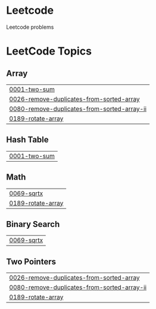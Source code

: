 # Leetcode
Leetcode problems

<!---LeetCode Topics Start-->
# LeetCode Topics
## Array
|  |
| ------- |
| [0001-two-sum](https://github.com/rithikamakula/Leetcode/tree/master/0001-two-sum) |
| [0026-remove-duplicates-from-sorted-array](https://github.com/rithikamakula/Leetcode/tree/master/0026-remove-duplicates-from-sorted-array) |
| [0080-remove-duplicates-from-sorted-array-ii](https://github.com/rithikamakula/Leetcode/tree/master/0080-remove-duplicates-from-sorted-array-ii) |
| [0189-rotate-array](https://github.com/rithikamakula/Leetcode/tree/master/0189-rotate-array) |
## Hash Table
|  |
| ------- |
| [0001-two-sum](https://github.com/rithikamakula/Leetcode/tree/master/0001-two-sum) |
## Math
|  |
| ------- |
| [0069-sqrtx](https://github.com/rithikamakula/Leetcode/tree/master/0069-sqrtx) |
| [0189-rotate-array](https://github.com/rithikamakula/Leetcode/tree/master/0189-rotate-array) |
## Binary Search
|  |
| ------- |
| [0069-sqrtx](https://github.com/rithikamakula/Leetcode/tree/master/0069-sqrtx) |
## Two Pointers
|  |
| ------- |
| [0026-remove-duplicates-from-sorted-array](https://github.com/rithikamakula/Leetcode/tree/master/0026-remove-duplicates-from-sorted-array) |
| [0080-remove-duplicates-from-sorted-array-ii](https://github.com/rithikamakula/Leetcode/tree/master/0080-remove-duplicates-from-sorted-array-ii) |
| [0189-rotate-array](https://github.com/rithikamakula/Leetcode/tree/master/0189-rotate-array) |
<!---LeetCode Topics End-->